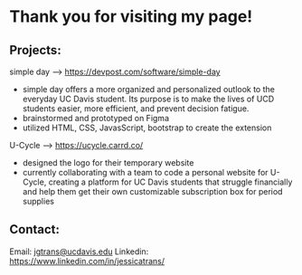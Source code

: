 # Thank you for visiting my page!

## Projects:
simple day -->
https://devpost.com/software/simple-day
- simple day offers a more organized and personalized outlook to the everyday UC Davis student. Its purpose is to make the lives of UCD students easier, more efficient, and prevent decision fatigue.
- brainstormed and prototyped on Figma
- utilized HTML, CSS, JavasScript, bootstrap to create the extension

U-Cycle --> 
https://ucycle.carrd.co/
- designed the logo for their temporary website
- currently collaborating with a team to code a personal website for U-Cycle, creating a platform for UC Davis students that struggle financially and help them get their own customizable subscription box for period supplies


## Contact:
Email: jgtrans@ucdavis.edu
Linkedin: https://www.linkedin.com/in/jessicatrans/
